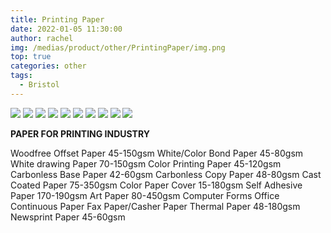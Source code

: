 ```yaml
---
title: Printing Paper
date: 2022-01-05 11:30:00
author: rachel
img: /medias/product/other/PrintingPaper/img.png
top: true
categories: other
tags:
  - Bristol
---
```


![](/medias/product/other/PrintingPaper/img.png)
![](/medias/product/other/PrintingPaper/img_1.png)
![](/medias/product/other/PrintingPaper/img_2.png)
![](/medias/product/other/PrintingPaper/img_3.png)
![](/medias/product/other/PrintingPaper/img_4.png)
![](/medias/product/other/PrintingPaper/img_5.png)
![](/medias/product/other/PrintingPaper/img_6.png)
![](/medias/product/other/PrintingPaper/img_7.png)
![](/medias/product/other/PrintingPaper/img_8.png)
![](/medias/product/other/PrintingPaper/img_9.png)

**PAPER FOR PRINTING INDUSTRY**

Woodfree Offset Paper 45-150gsm
White/Color Bond Paper 45-80gsm
White drawing Paper 70-150gsm
Color Printing Paper 45-120gsm
Carbonless Base Paper 42-60gsm
Carbonless Copy Paper 48-80gsm
Cast Coated Paper 75-350gsm
Color Paper Cover 15-180gsm
Self Adhesive Paper  170-190gsm
Art Paper 80-450gsm
Computer Forms
Office Continuous Paper
Fax Paper/Casher Paper
Thermal Paper 48-180gsm
Newsprint Paper 45-60gsm
